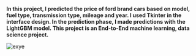 **In this project, I predicted the price of ford brand cars based on model, fuel type, transmission type, mileage and year. I used Tkinter in the interface design. In the prediction phase, I made predictions with the LightGBM model. This project is an End-to-End machine learning, data science project.**

![exye](https://github.com/emredincerr/car_price_prediction/assets/100481294/985c073d-9fa2-4d9b-b098-2319855ae9be)

